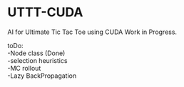 # UTTT-CUDA
AI for Ultimate Tic Tac Toe using CUDA 
Work in Progress.  <div>
toDo:  <div>
-Node class (Done) <div>
-selection heuristics  <div>
-MC rollout  <div> 
-Lazy BackPropagation  <div>
